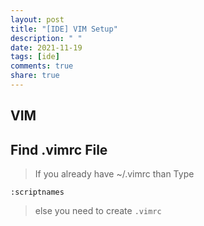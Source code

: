 ```yaml
---
layout: post
title: "[IDE] VIM Setup"
description: " "
date: 2021-11-19
tags: [ide]
comments: true
share: true
---
```



## VIM
## Find .vimrc File
> If you already have ~/.vimrc than Type
```
:scriptnames
```
> else you need to create <code>.vimrc</code>